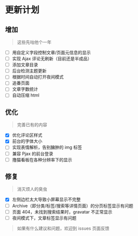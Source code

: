 # 更新计划
## 增加
> 这些先咕他个一年
- [ ] 用自定义字段控制文章/页面元信息的显示
- [ ] 实现 Ajax 评论无刷新（目前还是半成品）
- [ ] 添加文章目录
- [ ] 后台检测主题更新
- [ ] 根据时间自动打开夜间模式
- [ ] 追番页面
- [ ] 文章字数统计
- [ ] 自动压缩 html

## 优化
> 完善已有的内容
- [x] 优化评论区样式
- [x] 前台的字体大小
- [ ] 实现表情解析，告别臃肿的 img 标签
- [ ] 兼容 Pjax 的前台登录
- [ ] 撸猫看板在各种分辨率下的显示

## 修复
> 消灭烦人的臭虫
- [x] 左侧边栏太大导致小屏幕显示不完整
- [ ] Archive（即分类/标签/搜索等详情页面）的分页标签显示有问题
- [ ] 页面 404，未找到搜索结果时，gravatar 不正常显示
- [ ] 夜间模式下，文章标签显示有问题

> 如果有什么建议和问题，欢迎到 issues 页面反馈
